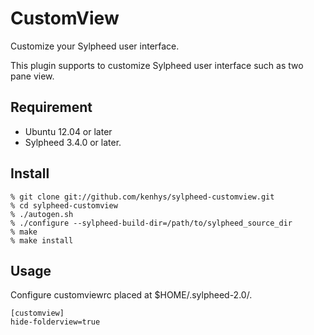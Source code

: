 CustomView
============

Customize your Sylpheed user interface.

This plugin supports to customize Sylpheed user interface
such as two pane view.

Requirement
-----------

* Ubuntu 12.04 or later
* Sylpheed 3.4.0 or later.

Install
-------

```
% git clone git://github.com/kenhys/sylpheed-customview.git
% cd sylpheed-customview
% ./autogen.sh
% ./configure --sylpheed-build-dir=/path/to/sylpheed_source_dir
% make
% make install
```

Usage
-----

Configure customviewrc placed at $HOME/.sylpheed-2.0/.

```
[customview]
hide-folderview=true
```
